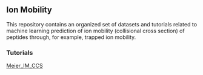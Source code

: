 ## Ion Mobility

This repository contains an organized set of datasets and tutorials related to machine learning
prediction of ion mobility (collisional cross section) of peptides through, for example, trapped ion mobility.


### Tutorials
[Meier_IM_CCS](https://github.com/ProteomicsML/IonMobility/blob/main/datasets/Meier_IM_CCS/Tutorial.ipynb)
